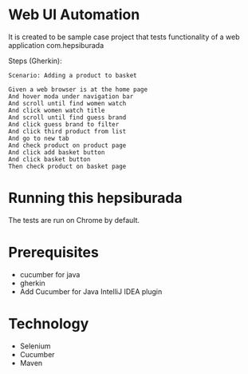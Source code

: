 # Web UI Automation

It is created to be sample case project that tests functionality of a web application com.hepsiburada


Steps (Gherkin):

    Scenario: Adding a product to basket

    Given a web browser is at the home page
    And hover moda under navigation bar
    And scroll until find women watch
    And click women watch title
    And scroll until find guess brand
    And click guess brand to filter
    And click third product from list
    And go to new tab
    And check product on product page
    And click add basket button
    And click basket button
    Then check product on basket page

# Running this hepsiburada
The tests are run on Chrome by default.

# Prerequisites
* cucumber for java
* gherkin
* Add Cucumber for Java IntelliJ IDEA plugin

# Technology

* Selenium
* Cucumber
* Maven

